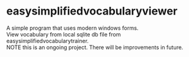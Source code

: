# easysimplifiedvocabularyviewer

A simple program that uses modern windows forms.<br>
View vocabulary from local sqlite db file from easysimplifiedvocabularytrainer.
<br>
NOTE this is an ongoing project. There will be improvements in future.
